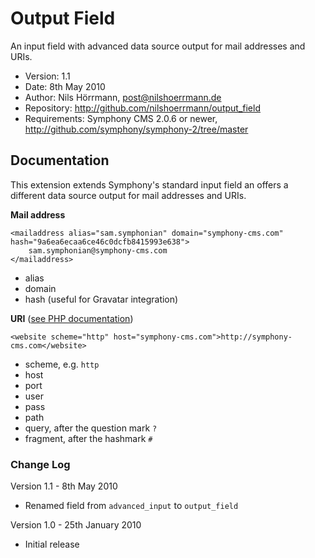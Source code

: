 # Output Field

An input field with advanced data source output for mail addresses and URIs.

- Version: 1.1
- Date: 8th May 2010
- Author: Nils Hörrmann, post@nilshoerrmann.de
- Repository: <http://github.com/nilshoerrmann/output_field>
- Requirements: Symphony CMS 2.0.6 or newer, <http://github.com/symphony/symphony-2/tree/master>

## Documentation

This extension extends Symphony's standard input field an offers a different data source output for mail addresses and URIs.

**Mail address** 

	<mailaddress alias="sam.symphonian" domain="symphony-cms.com" hash="9a6ea6ecaa6ce46c0dcfb8415993e638">
		sam.symphonian@symphony-cms.com
	</mailaddress>

- alias 
- domain
- hash (useful for Gravatar integration)

**URI** ([see PHP documentation](http://de.php.net/manual/en/function.parse-url.php))

    <website scheme="http" host="symphony-cms.com">http://symphony-cms.com</website>

- scheme, e.g. `http`
- host
- port
- user
- pass
- path
- query, after the question mark `?`
- fragment, after the hashmark `#`

### Change Log

Version 1.1 - 8th May 2010

- Renamed field from `advanced_input` to `output_field`

Version 1.0 - 25th January 2010

- Initial release